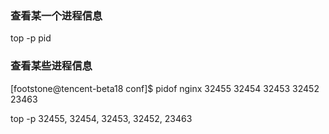
### 查看某一个进程信息
top -p pid

### 查看某些进程信息

[footstone@tencent-beta18 conf]$ pidof nginx
32455 32454 32453 32452 23463

top -p 32455, 32454, 32453, 32452, 23463




